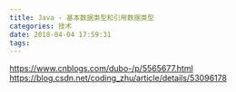 ```yaml
---
title: Java - 基本数据类型和引用数据类型
categories: 技术
date: 2018-04-04 17:59:31
tags:
---
```


https://www.cnblogs.com/dubo-/p/5565677.html
https://blog.csdn.net/coding_zhu/article/details/53096178
